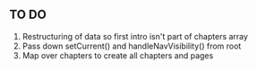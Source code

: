 ## TO DO
1. Restructuring of data so first intro isn't part of chapters array
2. Pass down setCurrent() and handleNavVisibility() from root
3. Map over chapters to create all chapters and pages